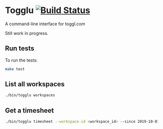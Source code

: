 # Togglu [![Build Status](https://travis-ci.com/thinkinglabs/togglu.svg?branch=master)](https://travis-ci.com/thinkinglabs/togglu)

A command-line interface for toggl.com

Still work in progress.

## Run tests

To run the tests:

```bash
make test
```

## List all workspaces

```bash
./bin/togglu workspaces
```

## Get a timesheet

```bash
./bin/togglu timesheet --workspace-id <workspace_id> --since 2019-10-01 --until 2019-10-31
```
